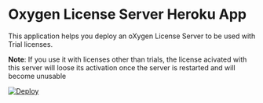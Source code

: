 # Oxygen License Server Heroku App

This application helps you deploy an oXygen License Server to be used with Trial licenses.

**Note**: If you use it with licenses other than trials, the license acivated with this server will loose its activation once the server is restarted and will become unusable

[![Deploy](https://www.herokucdn.com/deploy/button.svg)](https://heroku.com/deploy)
